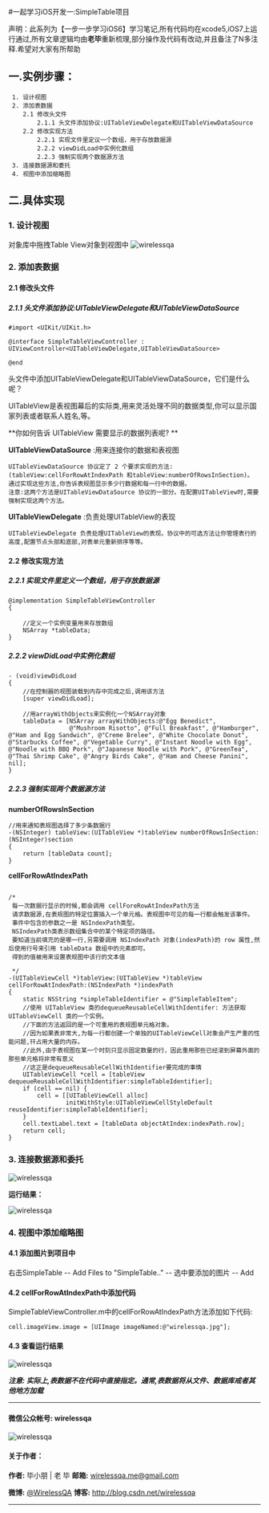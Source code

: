 #一起学习iOS开发一:SimpleTable项目

声明：此系列为【一步一步学习iOS6】学习笔记,所有代码均在xcode5,iOS7上运行通过,所有文章逻辑均由**老毕**重新梳理,部分操作及代码有改动,并且备注了N多注释.希望对大家有所帮助

## 一.实例步骤：

```
 1. 设计视图
 2. 添加表数据
 	2.1 修改头文件
 		2.1.1 头文件添加协议:UITableViewDelegate和UITableViewDataSource
	2.2 修改实现方法
 		2.2.1 实现文件里定议一个数组，用于存放数据源
 		2.2.2 viewDidLoad中实例化数组
 		2.2.3 强制实现两个数据源方法
 3. 连接数据源和委托
 4. 视图中添加缩略图
```
## 二.具体实现

### 1. 设计视图
对象库中拖拽Table View对象到视图中
![wirelessqa](./img/tableview.png)

### 2. 添加表数据
#### 2.1 修改头文件
##### 2.1.1 头文件添加协议:UITableViewDelegate和UITableViewDataSource

```
#import <UIKit/UIKit.h>

@interface SimpleTableViewController : UIViewController<UITableViewDelegate,UITableViewDataSource>

@end
```

头文件中添加UITableViewDelegate和UITableViewDataSource，它们是什么呢？

UITableView是表视图幕后的实际类,用来灵活处理不同的数据类型,你可以显示国家列表或者联系人姓名,等。

**你如何告诉 UITableView 需要显示的数据列表呢? **

**UITableViewDataSource** :用来连接你的数据和表视图 

```
UITableViewDataSource 协议定了 2 个要求实现的方法:
(tableView:cellForRowAtIndexPath 和tableView:numberOfRowsInSection)。
通过实现这些方法,你告诉表规图显示多少行数据和每一行中的数据。 
注意:这两个方法是UITableViewDataSource 协议的一部分。在配置UITableView时,需要强制实现这两个方法。 
```

**UITableViewDelegate** :负责处理UITableView的表现

```
UITableViewDelegate 负责处理UITableView的表现。协议中的可选方法让你管理表行的高度,配置节点头部和底部,对表单元重新排序等等。
```

#### 2.2 修改实现方法
##### 2.2.1 实现文件里定义一个数组，用于存放数据源
```
@implementation SimpleTableViewController
{

    //定义一个实例变量用来存放数组
    NSArray *tableData;
}
```
##### 2.2.2 viewDidLoad中实例化数组

```
- (void)viewDidLoad
{
    //在控制器的视图装载到内存中完成之后,调用该方法
    [super viewDidLoad];
	
    //用arrayWithObjects来实例化一个NSArray对象
    tableData = [NSArray arrayWithObjects:@"Egg Benedict",                 @"Mushroom Risotto", @"Full Breakfast", @"Hamburger", @"Ham and Egg Sandwich", @"Creme Brelee", @"White Chocolate Donut", @"Starbucks Coffee", @"Vegetable Curry", @"Instant Noodle with Egg", @"Noodle with BBQ Pork", @"Japanese Noodle with Pork", @"GreenTea", @"Thai Shrimp Cake", @"Angry Birds Cake", @"Ham and Cheese Panini", nil];
}
```
##### 2.2.3 强制实现两个数据源方法

**numberOfRowsInSection**

```
//用来通知表规图选择了多少条数据行
-(NSInteger) tableView:(UITableView *)tableView numberOfRowsInSection:(NSInteger)section
{
    return [tableData count];
}
```
**cellForRowAtIndexPath**

```

/*
 每一次数据行显示的时候,都会调用 cellForeRowAtIndexPath方法
 请求数据源,在表规图的特定位置插入一个单元格。表规图中可见的每一行都会触发该事件。
 事件中包含的参数之一是 NSIndexPath类型。
 NSIndexPath类表示数组集合中的某个特定项的路径。
 要知道当前填充的是哪一行,叧需要调用 NSIndexPath 对象(indexPath)的 row 属性,然后使用行号来引用 tableData 数组中的元素即可。
 得到的值被用来设置表规图中该行的文本值

 */
-(UITableViewCell *)tableView:(UITableView *)tableView cellForRowAtIndexPath:(NSIndexPath *)indexPath
{
    static NSString *simpleTableIdentifier = @"SimpleTableItem";
    //使用 UITableView 类的dequeueReusableCellWithIdentifer: 方法获取 UITableViewCell 类的一个实例。
    //下面的方法返回的是一个可重用的表规图单元格对象。
    //因为如果表非常大,为每一行都创建一个单独的UITableViewCell对象会产生严重的性能问题,幵占用大量的内存。
    //此外,由于表视图在某一个时刻只显示固定数量的行，因此重用那些已经滚到屏幕外面的那些单元格将非常有意义
    //这正是dequeueReusableCellWithIdentifier要完成的事情
    UITableViewCell *cell = [tableView dequeueReusableCellWithIdentifier:simpleTableIdentifier];
    if (cell == nil) {
        cell = [[UITableViewCell alloc]                initWithStyle:UITableViewCellStyleDefault reuseIdentifier:simpleTableIdentifier];
    }
    cell.textLabel.text = [tableData objectAtIndex:indexPath.row];
    return cell;
}

```
### 3. 连接数据源和委托
![wirelessqa](./img/delegate.png)

**运行结果：**

![wirelessqa](./img/appresult1.png)

### 4. 视图中添加缩略图

#### 4.1 添加图片到项目中
右击SimpleTable -- Add Files to "SimpleTable.." --  选中要添加的图片 -- Add 
#### 4.2 cellForRowAtIndexPath中添加代码
SimpleTableViewController.m中的cellForRowAtIndexPath方法添加如下代码:

```
cell.imageView.image = [UIImage imageNamed:@"wirelessqa.jpg"];
```

#### 4.3 查看运行结果
![wirelessqa](./img/appresult2.png)

***注意: 实际上,表数据不在代码中直接指定。通常,表数据将从文件、数据库戒者其他地方加载***

----
####  微信公众帐号: wirelessqa 
![wirelessqa](https://github.com/bxiaopeng/wirelessqa/raw/master/img/qrcode_for_gh_fdde1fe2880a_258.jpg)

#### 关于作者：

**作者:** 毕小朋 | 老 毕  **邮箱:** <wirelessqa.me@gmail.com> 

**微博:** [@WirelessQA](http://www.weibo.com/wirelessqa) **博客:** <http://blog.csdn.net/wirelessqa>

----


